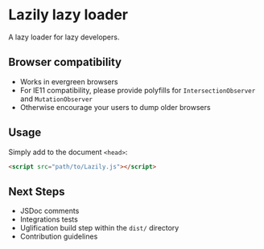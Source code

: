 # Lazily lazy loader
A lazy loader for lazy developers.

## Browser compatibility
- Works in evergreen browsers
- For IE11 compatibility, please provide polyfills for `IntersectionObserver` and `MutationObserver`
- Otherwise encourage your users to dump older browsers

## Usage
Simply add to the document `<head>`:

```html
<script src="path/to/Lazily.js"></script>
```

## Next Steps
- JSDoc comments
- Integrations tests
- Uglification build step within the `dist/` directory
- Contribution guidelines
